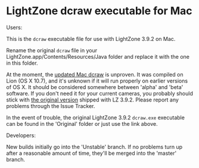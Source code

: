 # LightZone dcraw executable for Mac

Users:

This is the `dcraw` executable file for use with
LightZone 3.9.2 on Mac.

Rename the original `dcraw` file in your
LightZone.app/Contents/Resources/Java folder
and replace it with the one in this folder.

At the moment, the
[updated Mac dcraw](https://github.com/Doug-Pardee/LightZombie/raw/Unstable/dcraw/Mac/dcraw.exe)
is unproven.
It was compiled on Lion (OS X 10.7),
and it's unknown if it will run properly on earlier versions of OS X.
It should be considered somewhere between 'alpha' and 'beta' software.
If you don't need it for your current cameras,
you probably should stick with
[the original version](https://github.com/Doug-Pardee/LightZombie/raw/master/dcraw/Mac/Original/dcraw.exe)
shipped with LZ 3.9.2.
Please report any problems through the Issue Tracker.

In the event of trouble,
the original LightZone 3.9.2 `dcraw.exe` executable
can be found in the 'Original' folder
or just use the link above.

Developers:

New builds initially go into the 'Unstable' branch.
If no problems turn up after a reasonable amount of time,
they'll be merged into the 'master' branch.

